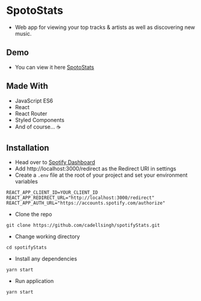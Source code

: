 # SpotoStats

- Web app for viewing your top tracks & artists as well as discovering new music.

## Demo

- You can view it here [SpotoStats](https://spotostats.netlify.app/)

## Made With

- JavaScript ES6
- React
- React Router
- Styled Components
- And of course... ☕️

## Installation

- Head over to [Spotify Dashboard](https://developer.spotify.com/dashboard/login)
- Add http://localhost:3000/redirect as the Redirect URI in settings
- Create a `.env` file at the root of your project and set your environment variables

```
REACT_APP_CLIENT_ID=YOUR_CLIENT_ID
REACT_APP_REDIRECT_URL="http://localhost:3000/redirect"
REACT_APP_AUTH_URL="https://accounts.spotify.com/authorize"
```

- Clone the repo

```
git clone https://github.com/cadellsingh/spotifyStats.git
```

- Change working directory

```
cd spotifyStats
```

- Install any dependencies

```
yarn start
```

- Run application

```
yarn start
```

